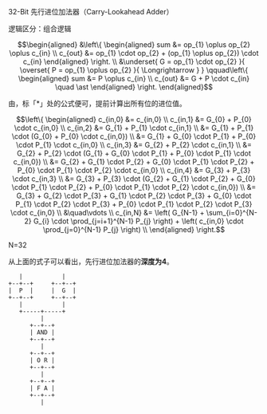 32-Bit 先行进位加法器（Carry-Lookahead Adder）

逻辑区分：组合逻辑

```math
\begin{aligned}
    &\left\{ \begin{aligned}
        sum &= op_{1} \oplus op_{2} \oplus c_{in} \\
        c_{out} &= op_{1} \cdot op_{2} + (op_{1} \oplus op_{2}) \cdot c_{in}
    \end{aligned} \right. \\
    &\underset{
        G = op_{1} \cdot op_{2}
    }{
        \overset{
            P = op_{1} \oplus op_{2}
        }{
            \Longrightarrow
        }
    } \qquad\left\{ \begin{aligned}
        sum &= P \oplus c_{in} \\
        c_{out} &= G + P \cdot c_{in} \quad \ast
    \end{aligned} \right.
\end{aligned}
```

由，标「*」处的公式便可，提前计算出所有位的进位值。

```math
\left\{ \begin{aligned}
    c_{in,0} &= c_{in,0} \\
    c_{in,1} &= G_{0} + P_{0} \cdot c_{in,0} \\
    c_{in,2} &= G_{1} + P_{1} \cdot c_{in,1} \\
             &= G_{1} + P_{1} \cdot (G_{0} + P_{0} \cdot c_{in,0}) \\
             &= G_{1} + G_{0} \cdot P_{1} + P_{0} \cdot P_{1} \cdot c_{in,0} \\
    c_{in,3} &= G_{2} + P_{2} \cdot c_{in,1} \\
             &= G_{2} + P_{2} \cdot (G_{1} + G_{0} \cdot P_{1} + P_{0} \cdot P_{1} \cdot c_{in,0}) \\
             &= G_{2} + G_{1} \cdot P_{2} + G_{0} \cdot P_{1} \cdot P_{2} + P_{0} \cdot P_{1} \cdot P_{2} \cdot c_{in,0} \\
    c_{in,4} &= G_{3} + P_{3} \cdot c_{in,3} \\
             &= G_{3} + P_{3} \cdot (G_{2} + G_{1} \cdot P_{2} + G_{0} \cdot P_{1} \cdot P_{2} + P_{0} \cdot P_{1} \cdot P_{2} \cdot c_{in,0}) \\
             &= G_{3} + G_{2} \cdot P_{3} + G_{1} \cdot P_{2} \cdot P_{3} + G_{0} \cdot P_{1} \cdot P_{2} \cdot P_{3} + P_{0} \cdot P_{1} \cdot P_{2} \cdot P_{3} \cdot c_{in,0} \\
             &\quad\vdots \\
    c_{in,N} &= \left( G_{N-1} + \sum_{i=0}^{N-2} G_{i} \cdot \prod_{j=i+1}^{N-1} P_{j} \right) + \left( c_{in,0} \cdot \prod_{j=0}^{N-1} P_{j} \right) \\             
\end{aligned} \right.
```
N=32

从上面的式子可以看出，先行进位加法器的**深度为4**。

       |           |    
    +--+--+     +--+--+ 
    |  P  |     |  G  | 
    +--+--+     +--+--+ 
       |           |    
       +-----+-----+    
             |          
          +--+--+       
          | AND |       
          +--+--+       
             |          
          +--+--+       
          | O R |       
          +--+--+       
             |          
          +--+--+       
          | F A |       
          +--+--+       
             |          